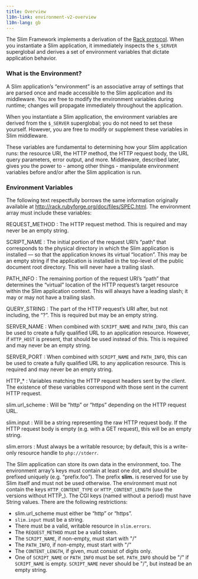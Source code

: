 ```yaml
---
title: Overview
l10n-link: environment-v2-overview
l10n-lang: gb
---
```

The Slim Framework implements a derivation of the [Rack protocol](http://rack.rubyforge.org/doc/files/SPEC.html). When
you instantiate a Slim application, it immediately inspects the `$_SERVER` superglobal and derives a set of environment
variables that dictate application behavior.

### What is the Environment?

A Slim application’s “environment” is an associative array of settings that are parsed once and made accessible to
the Slim application and its middleware. You are free to modify the environment variables during runtime; changes
will propagate immediately throughout the application.

When you instantiate a Slim application, the environment variables are derived from the `$_SERVER` superglobal; you do
not need to set these yourself. However, you are free to modify or supplement these variables in Slim middleware.

These variables are fundamental to determining how your Slim application runs: the resource URI, the HTTP method,
the HTTP request body, the URL query parameters, error output, and more. Middleware, described later, gives you
the power to - among other things - manipulate environment variables before and/or after the Slim application is run.

### Environment Variables

The following text respectfully borrows the same information originally available at
<http://rack.rubyforge.org/doc/files/SPEC.html>. The environment array must include these variables:

REQUEST_METHOD
: The HTTP request method. This is required and may never be an empty string.

SCRIPT_NAME
: The initial portion of the request URI’s “path” that corresponds to the physical directory in which the Slim
application is installed — so that the application knows its virtual “location”. This may be an empty string if the
application is installed in the top-level of the public document root directory. This will never have a trailing slash.

PATH_INFO
: The remaining portion of the request URI’s “path” that determines the “virtual” location of the HTTP request’s target resource within the Slim application context. This will always have a leading slash; it may or may not have a trailing slash.

QUERY_STRING
: The part of the HTTP request’s URI after, but not including, the “?”. This is required but may be an empty string.

SERVER_NAME
: When combined with `SCRIPT_NAME` and `PATH_INFO`, this can be used to create a fully qualified URL to an application resource. However, if `HTTP_HOST` is present, that should be used instead of this. This is required and may never be an empty string.

SERVER_PORT
: When combined with `SCRIPT_NAME` and `PATH_INFO`, this can be used to create a fully qualified URL to any application resource. This is required and may never be an empty string.

HTTP_*
: Variables matching the HTTP request headers sent by the client. The existence of these variables correspond with those sent in the current HTTP request.

slim.url_scheme
: Will be “http” or “https” depending on the HTTP request URL.

slim.input
: Will be a string representing the raw HTTP request body. If the HTTP request body is empty (e.g. with a GET request), this will be an empty string.

slim.errors
: Must always be a writable resource; by default, this is a write-only resource handle to `php://stderr`.

The Slim application can store its own data in the environment, too. The environment array’s keys must contain at least
one dot, and should be prefixed uniquely (e.g. “prefix.foo”). The prefix **slim.** is reserved for use by Slim itself
and must not be used otherwise. The environment must not contain the keys `HTTP_CONTENT_TYPE` or `HTTP_CONTENT_LENGTH`
(use the versions without HTTP_). The CGI keys (named without a period) must have String values. There are the
following restrictions:

* slim.url_scheme must either be “http” or “https”.
* `slim.input` must be a string.
* There must be a valid, writable resource in `slim.errors`.
* The `REQUEST_METHOD` must be a valid token.
* The `SCRIPT_NAME`, if non-empty, must start with "/"
* The `PATH_INFO`, if non-empty, must start with "/"
* The `CONTENT_LENGTH`, if given, must consist of digits only.
* One of `SCRIPT_NAME` or `PATH_INFO` must be set. `PATH_INFO` should be "/" if `SCRIPT_NAME` is empty. `SCRIPT_NAME`
  never should be "/", but instead be an empty string.
